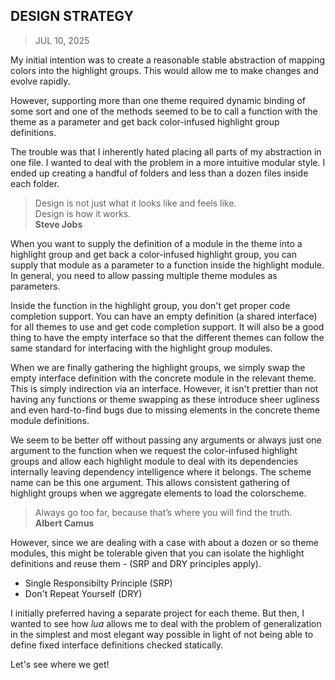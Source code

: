 ## DESIGN STRATEGY
> JUL 10, 2025

My initial intention was to create a reasonable stable abstraction of mapping
colors into the highlight groups.  This would allow me to make changes and evolve
rapidly.

However, supporting more than one theme required dynamic binding of some sort
and one of the methods seemed to be to call a function with the theme as a
parameter and get back color-infused highlight group definitions.

The trouble was that I inherently hated placing all parts of my abstraction
in one file.  I wanted to deal with the problem in a more intuitive modular
style.  I ended up creating a handful of folders and less than a dozen files
inside each folder.

> Design is not just what it looks like and feels like.  
> Design is how it works.  
> **Steve Jobs**

When you want to supply the definition of a module in the theme into a highlight
group and get back a color-infused highlight group, you can supply that module
as a parameter to a function inside the highlight module.  In general, you
need to allow passing multiple theme modules as parameters.

Inside the function in the highlight group, you don't get proper code completion
support.  You can have an empty definition (a shared interface) for all themes
to use and get code completion support.  It will also be a good thing to have
the empty interface so that the different themes can follow the same standard
for interfacing with the highlight group modules.

When we are finally gathering the highlight groups, we simply swap the
empty interface definition with the concrete module in the relevant theme.
This is simply indirection via an interface.  However, it isn't prettier
than not having any functions or theme swapping as these introduce sheer
ugliness and even hard-to-find bugs due to missing elements in the concrete
theme module definitions.

We seem to be better off without passing any arguments or always just one
argument to the function when we request the color-infused highlight groups
and allow each highlight module to deal with its dependencies internally
leaving dependency intelligence where it belongs.
The scheme name can be this one argument.  This allows consistent gathering
of highlight groups when we aggregate elements to load the colorscheme.

> Always go too far, because that’s where you will find the truth.    
> **Albert Camus**

However, since we are dealing with a case with about a dozen or so theme
modules, this might be tolerable given that you can isolate the highlight
definitions and reuse them - (SRP and DRY principles apply).

* Single Responsibilty Principle (SRP)
* Don't Repeat Yourself (DRY)

I initially preferred having a separate project for each theme.  But then,
I wanted to see how _lua_ allows me to deal with the problem of generalization
in the simplest and most elegant way possible in light of not being able
to define fixed interface definitions checked statically.

Let's see where we get!
